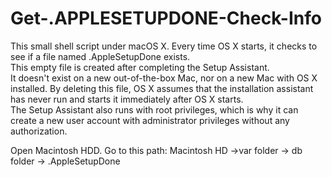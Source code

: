 # Get-.APPLESETUPDONE-Check-Info
This small shell script under macOS X.  Every time OS X starts, it checks to see if a file named .AppleSetupDone exists.  
This empty file is created after completing the Setup Assistant.  
It doesn't exist on a new out-of-the-box Mac, nor on a new Mac with OS X installed. 
By deleting this file, OS X assumes that the installation assistant has never run and starts it immediately after OS X starts.  
The Setup Assistant also runs with root privileges, which is why it can create a new user account with administrator privileges without any authorization. 

Open Macintosh HDD.
Go to this path: Macintosh HD ->var folder -> db folder -> .AppleSetupDone

